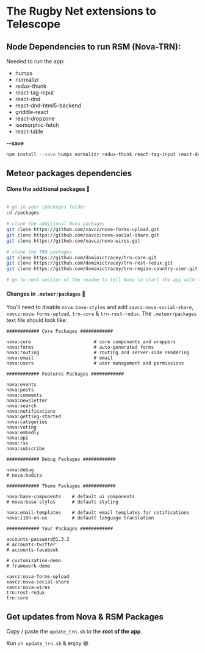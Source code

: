 # The Rugby Net extensions to Telescope

## Node Dependencies to run RSM (Nova-TRN):
Needed to run the app:
- humps
- normalizr
- redux-thunk
- react-tag-input
- react-dnd
- react-dnd-html5-backend
- griddle-react
- react-dropzone
- isomorphic-fetch
- react-table

**--save**

```bash
npm install --save humps normalizr redux-thunk react-tag-input react-dnd react-dnd-html5-backend react-dropzone isomorphic-fetch react-table
```

## Meteor packages dependencies

#### Clone the additional packages 📂

```bash

# go in your /packages folder
cd /packages

# clone the additional Nova packages
git clone https://github.com/xavcz/nova-forms-upload.git
git clone https://github.com/xavcz/nova-social-share.git
git clone https://github.com/xavcz/nova-wires.git

# clone the TRN packages
git clone https://github.com/dominictracey/trn-core.git
git clone https://github.com/dominictracey/trn-rest-redux.git
git clone https://github.com/dominictracey/trn-region-country-user.git

# go to next section of the readme to tell Nova to start the app with them :)
```

#### Changes in `.meteor/packages` 📃
You'll need to disable `nova:base-styles` and add `xavcz:nova-social-share`, `xavcz:nova-forms-upload`, `trn-core` & `trn-rest-redux`.
The `.meteor/packages` text file should look like:

```
############ Core Packages ############

nova:core                       # core components and wrappers
nova:forms                      # auto-generated forms
nova:routing                    # routing and server-side rendering
nova:email                      # email
nova:users                      # user management and permissions

############ Features Packages ############

nova:events
nova:posts
nova:comments
nova:newsletter
nova:search
nova:notifications
nova:getting-started
nova:categories
nova:voting
nova:embedly
nova:api
nova:rss
nova:subscribe

############ Debug Packages ############

nova:debug
# nova:kadira

############ Theme Packages ############

nova:base-components    # default ui components
# nova:base-styles      # default styling

nova:email-templates    # default email templates for notifications
nova:i18n-en-us         # default language translation

############ Your Packages ############

accounts-password@1.3.3
# accounts-twitter
# accounts-facebook

# customization-demo
# framework-demo

xavcz:nova-forms-upload
xavcz:nova-social-share
xavcz:nova-wires
trn:rest-redux
trn:core
```

## Get updates from Nova & RSM Packages
Copy / paste the `update_trn.sh` to the **root of the app**.

Run `sh update_trn.sh` & enjoy :smile:
